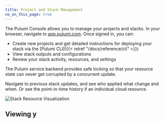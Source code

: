 ```yaml
---
title: Project and Stack Management
no_on_this_page: true
---
```


The Pulumi Console allows you to manage your projects and stacks. In your browser, navigate to [app.pulumi.com](https://app.pulumi.com). Once signed in, you can:

* Create new projects and get detailed instructions for deploying your stack via the [Pulumi CLI]({{< relref "/docs/reference/cli" >}})
* View stack outputs and configurations
* Review your stack activity, resources, and settings

The Pulumi service backend provides safe locking so that your resource state can never
get corrupted by a concurrent update.

Navigate to previous stack updates, and see who applied what change and when. Or see the point-in-time history if an individual cloud resource.

<img class="shadow-2xl lg:max-w-xl" src="/images/docs/reference/service/stack-resource-visualization.png" alt="Stack Resource Visualization">

## Viewing y
